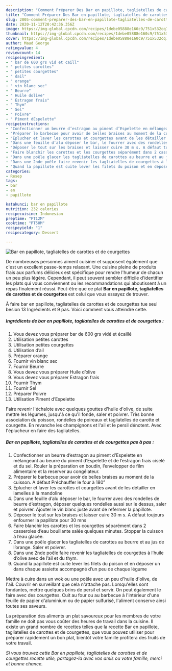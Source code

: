 ```yaml
---
description: "Comment Préparer Des Bar en papillote, tagliatelles de carottes et de courgettes"
title: "Comment Préparer Des Bar en papillote, tagliatelles de carottes et de courgettes"
slug: 2005-comment-preparer-des-bar-en-papillote-tagliatelles-de-carottes-et-de-courgettes
date: 2020-11-12T20:42:36.356Z
image: https://img-global.cpcdn.com/recipes/1debe05888e160c9/751x532cq70/bar-en-papillote-tagliatelles-de-carottes-et-de-courgettes-photo-principale-de-la-recette.jpg
thumbnail: https://img-global.cpcdn.com/recipes/1debe05888e160c9/751x532cq70/bar-en-papillote-tagliatelles-de-carottes-et-de-courgettes-photo-principale-de-la-recette.jpg
cover: https://img-global.cpcdn.com/recipes/1debe05888e160c9/751x532cq70/bar-en-papillote-tagliatelles-de-carottes-et-de-courgettes-photo-principale-de-la-recette.jpg
author: Maud George
ratingvalue: 4
reviewcount: 14
recipeingredient:
- " bar de 600 grs vid et caill"
- " petites carottes"
- " petites courgettes"
- " dail"
- " orange"
- " vin blanc sec"
- " Beurre"
- " Huile dolive"
- " Estragon frais"
- " Thym"
- " Sel"
- " Poivre"
- " Piment dEspelette"
recipeinstructions:
- "Confectionner un beurre d’estragon au piment d’Espelette en mélangeant au beurre du piment d’Espelette et de l’estragon frais ciselé et du sel. Rouler la préparation en boudin, l’envelopper de film alimentaire et la reserver au congélateur."
- "Préparer le barbecue pour avoir de belles braises au moment de la cuisson. A défaut Préchauffer le four à 180°"
- "Éplucher et laver les carottes et courgettes avant de les détailler en lamelles à la mandoline"
- "Dans une feuille d’alu déposer le bar, le fourrer avec des rondelles de beurre d’estragon, déposer quelques rondelles aussi sur le dessus, saler et poivrer. Ajouter le vin blanc juste avant de refermer la papillote."
- "Déposer le tout sur les braises et laisser cuire 30 m s. A défaut toujours enfourner la papillote pour 30 mns"
- "Faire blanchir les carottes et les courgettes séparément dans 2 casseroles d’eau bouillante salée quelques minutes. Stopper la cuisson à l’eau glacée."
- "Dans une poêle glacer les tagliatelles de carottes au beurre et au jus de l’orange. Saler et poivrer."
- "Dans une 2nde poêle faire revenir les tagliatelles de courgettes à l’huile d’olive avec de l’ail et du thym."
- "Quand la papillote est cuite lever les filets du poison et en déposer un dans chaque assiette accompagné d’un peu de chaque légume"
categories:
- Resep
tags:
- bar
- en
- papillote

katakunci: bar en papillote 
nutrition: 232 calories
recipecuisine: Indonesian
preptime: "PT12M"
cooktime: "PT50M"
recipeyield: "1"
recipecategory: Dessert

---
```



![Bar en papillote, tagliatelles de carottes et de courgettes](https://img-global.cpcdn.com/recipes/1debe05888e160c9/751x532cq70/bar-en-papillote-tagliatelles-de-carottes-et-de-courgettes-photo-principale-de-la-recette.jpg)

De nombreuses personnes aiment cuisiner et supposent également que c'est un excellent passe-temps relaxant. Une cuisine pleine de produits frais aux parfums délicieux est spécifique pour rendre l'humeur de chacun un peu plus légère. Cependant, il peut souvent sembler difficile d'identifier les plats qui vous conviennent ou les recommandations qui aboutissent à un repas finalement réussi. Peut-être que ce plat <strong> Bar en papillote, tagliatelles de carottes et de courgettes </strong> est celui que vous essayez de trouver.

<!--inarticleads1-->

À faire bar en papillote, tagliatelles de carottes et de courgettes tue seul besion 13 Ingrédients et 9 pas. Voici comment vous atteindre cette.

##### Ingrédients de bar en papillote, tagliatelles de carottes et de courgettes :

1. Vous devez vous préparer  bar de 600 grs vidé et écaillé
1. Utilisation  petites carottes
1. Utilisation  petites courgettes
1. Utilisation  d’ail
1. Préparer  orange
1. Fournir  vin blanc sec
1. Fournir  Beurre
1. Vous devez vous préparer  Huile d’olive
1. Vous devez vous préparer  Estragon frais
1. Fournir  Thym
1. Fournir  Sel
1. Préparer  Poivre
1. Utilisation  Piment d’Espelette


Faire revenir l&#39;échalote avec quelques gouttes d&#39;huile d&#39;olive, de suite mettre les légumes, jusqu&#39;à ce qu&#39;il fonde, saler et poivrer. Très bonne association du poisson, rondelles de poireaux et tagliatelles de carotte et courgette. En revanche les champignons et l&#39;ail et le persil dénotent. Avec l&#39;éplucheur en faire des tagliatelles. 

<!--inarticleads2-->

##### Bar en papillote, tagliatelles de carottes et de courgettes pas à pas :

1. Confectionner un beurre d’estragon au piment d’Espelette en mélangeant au beurre du piment d’Espelette et de l’estragon frais ciselé et du sel. Rouler la préparation en boudin, l’envelopper de film alimentaire et la reserver au congélateur.
1. Préparer le barbecue pour avoir de belles braises au moment de la cuisson. A défaut Préchauffer le four à 180°
1. Éplucher et laver les carottes et courgettes avant de les détailler en lamelles à la mandoline
1. Dans une feuille d’alu déposer le bar, le fourrer avec des rondelles de beurre d’estragon, déposer quelques rondelles aussi sur le dessus, saler et poivrer. Ajouter le vin blanc juste avant de refermer la papillote.
1. Déposer le tout sur les braises et laisser cuire 30 m s. A défaut toujours enfourner la papillote pour 30 mns
1. Faire blanchir les carottes et les courgettes séparément dans 2 casseroles d’eau bouillante salée quelques minutes. Stopper la cuisson à l’eau glacée.
1. Dans une poêle glacer les tagliatelles de carottes au beurre et au jus de l’orange. Saler et poivrer.
1. Dans une 2nde poêle faire revenir les tagliatelles de courgettes à l’huile d’olive avec de l’ail et du thym.
1. Quand la papillote est cuite lever les filets du poison et en déposer un dans chaque assiette accompagné d’un peu de chaque légume


Mettre à cuire dans un wok ou une poêle avec un peu d&#39;huile d&#39;olive, de l&#39;ail. Couvrir en surveillant que cela n&#39;attache pas. Lorsqu&#39;elles sont fondantes, mettre quelques brins de persil et servir. On peut également le faire avec des courgettes. Cuit au four ou au barbecue à l&#39;intérieur d&#39;une feuille de papier d&#39;aluminium ou de papier sulfurisé, l&#39;aliment conserve ainsi toutes ses saveurs. 

<!--inarticleads1-->

<p>
La préparation des aliments un plat savoureux pour les membres de votre famille ne doit pas vous coûter des heures de travail dans la cuisine. Il existe un grand nombre de recettes telles que la recette Bar en papillote, tagliatelles de carottes et de courgettes, que vous pouvez utiliser pour préparer rapidement un bon plat, bientôt votre famille profitera des fruits de votre travail.
</p>

<p>
<i>Si vous trouvez cette Bar en papillote, tagliatelles de carottes et de courgettes recette utile, partagez-la avec vos amis ou votre famille, merci et bonne chance.</i>
</p>
